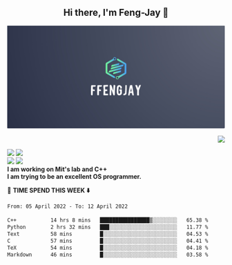 <h2 align="center"> Hi there, I'm Feng-Jay 👋 </h2>  

![](https://github.com/Feng-Jay/DataStruct/blob/master/Image/1.png)  

<img align="right" src="https://github-readme-stats.vercel.app/api?username=Feng-Jay&show_icons=true&icon_color=CE1D2D&text_color=718096&bg_color=ffffff&hide_title=true" />


&emsp;

![](https://visitor-badge.glitch.me/badge?page_id=Feng-Jay.readme)
![](https://img.shields.io/badge/Concentrate-Cpp-blue)  
![](https://img.shields.io/badge/Rust-primer-orange)
![](https://img.shields.io/badge/Target-OS-9cf)  
**I am working on Mit's lab and C++**  
**I am trying to be an excellent OS programmer.**  


📘 **TIME SPEND THIS WEEK ⬇️**
<!--START_SECTION:waka-->

```text
From: 05 April 2022 - To: 12 April 2022

C++           14 hrs 8 mins   ████████████████▒░░░░░░░░   65.38 %
Python        2 hrs 32 mins   ███░░░░░░░░░░░░░░░░░░░░░░   11.77 %
Text          58 mins         █░░░░░░░░░░░░░░░░░░░░░░░░   04.53 %
C             57 mins         █░░░░░░░░░░░░░░░░░░░░░░░░   04.41 %
TeX           54 mins         █░░░░░░░░░░░░░░░░░░░░░░░░   04.18 %
Markdown      46 mins         █░░░░░░░░░░░░░░░░░░░░░░░░   03.58 %
```

<!--END_SECTION:waka-->
